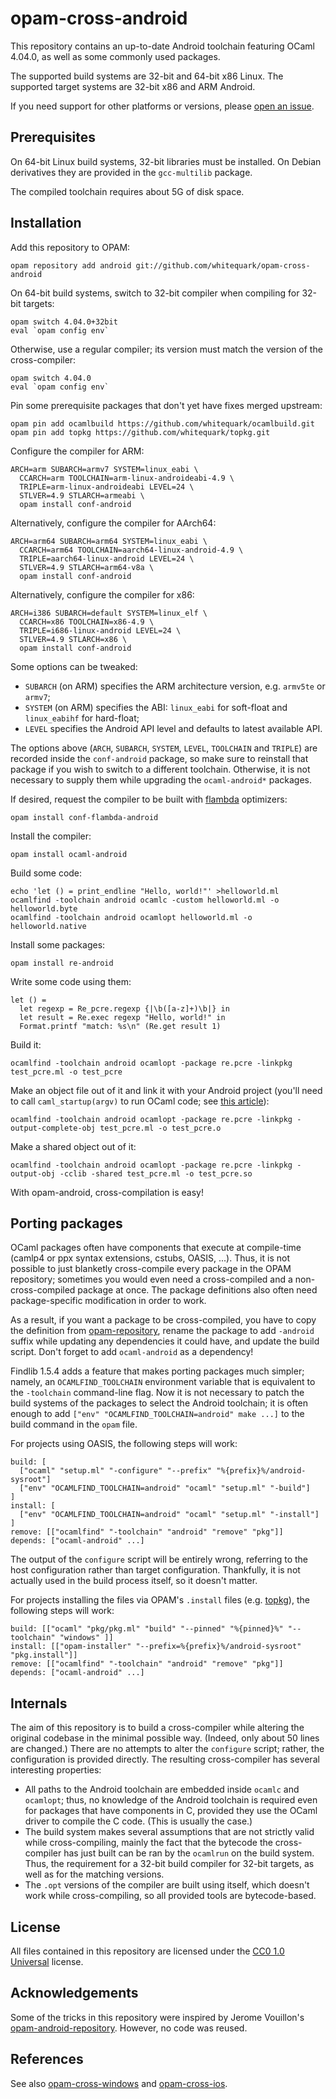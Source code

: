 opam-cross-android
==================

This repository contains an up-to-date Android toolchain featuring OCaml 4.04.0, as well as some commonly used packages.

The supported build systems are 32-bit and 64-bit x86 Linux. The supported target systems are 32-bit x86 and ARM Android.

If you need support for other platforms or versions, please [open an issue](https://github.com/whitequark/opam-cross-android/issues).

Prerequisites
-------------

On 64-bit Linux build systems, 32-bit libraries must be installed. On Debian derivatives they are provided in the `gcc-multilib` package.

The compiled toolchain requires about 5G of disk space.

Installation
------------

Add this repository to OPAM:

    opam repository add android git://github.com/whitequark/opam-cross-android

On 64-bit build systems, switch to 32-bit compiler when compiling for 32-bit targets:

    opam switch 4.04.0+32bit
    eval `opam config env`

Otherwise, use a regular compiler; its version must match the version of the cross-compiler:

    opam switch 4.04.0
    eval `opam config env`

Pin some prerequisite packages that don't yet have fixes merged upstream:

    opam pin add ocamlbuild https://github.com/whitequark/ocamlbuild.git
    opam pin add topkg https://github.com/whitequark/topkg.git

Configure the compiler for ARM:

    ARCH=arm SUBARCH=armv7 SYSTEM=linux_eabi \
      CCARCH=arm TOOLCHAIN=arm-linux-androideabi-4.9 \
      TRIPLE=arm-linux-androideabi LEVEL=24 \
      STLVER=4.9 STLARCH=armeabi \
      opam install conf-android

Alternatively, configure the compiler for AArch64:

    ARCH=arm64 SUBARCH=arm64 SYSTEM=linux_eabi \
      CCARCH=arm64 TOOLCHAIN=aarch64-linux-android-4.9 \
      TRIPLE=aarch64-linux-android LEVEL=24 \
      STLVER=4.9 STLARCH=arm64-v8a \
      opam install conf-android

Alternatively, configure the compiler for x86:

    ARCH=i386 SUBARCH=default SYSTEM=linux_elf \
      CCARCH=x86 TOOLCHAIN=x86-4.9 \
      TRIPLE=i686-linux-android LEVEL=24 \
      STLVER=4.9 STLARCH=x86 \
      opam install conf-android

Some options can be tweaked:

  * `SUBARCH` (on ARM) specifies the ARM architecture version, e.g. `armv5te` or `armv7`;
  * `SYSTEM` (on ARM) specifies the ABI: `linux_eabi` for soft-float and `linux_eabihf` for hard-float;
  * `LEVEL` specifies the Android API level and defaults to latest available API.

The options above (`ARCH`, `SUBARCH`, `SYSTEM`, `LEVEL`, `TOOLCHAIN` and `TRIPLE`) are recorded inside the `conf-android` package, so make sure to reinstall that package if you wish to switch to a different toolchain. Otherwise, it is not necessary to supply them while upgrading the `ocaml-android*` packages.

If desired, request the compiler to be built with [flambda][] optimizers:

    opam install conf-flambda-android

[flambda]: https://caml.inria.fr/pub/docs/manual-ocaml/flambda.html

Install the compiler:

    opam install ocaml-android

Build some code:

    echo 'let () = print_endline "Hello, world!"' >helloworld.ml
    ocamlfind -toolchain android ocamlc -custom helloworld.ml -o helloworld.byte
    ocamlfind -toolchain android ocamlopt helloworld.ml -o helloworld.native

Install some packages:

    opam install re-android

Write some code using them:

    let () =
      let regexp = Re_pcre.regexp {|\b([a-z]+)\b|} in
      let result = Re.exec regexp "Hello, world!" in
      Format.printf "match: %s\n" (Re.get result 1)

Build it:

    ocamlfind -toolchain android ocamlopt -package re.pcre -linkpkg test_pcre.ml -o test_pcre

Make an object file out of it and link it with your Android project (you'll need to call `caml_startup(argv)` to run OCaml code; see [this article](http://www.mega-nerd.com/erikd/Blog/CodeHacking/Ocaml/calling_ocaml.html)):

    ocamlfind -toolchain android ocamlopt -package re.pcre -linkpkg -output-complete-obj test_pcre.ml -o test_pcre.o

Make a shared object out of it:

    ocamlfind -toolchain android ocamlopt -package re.pcre -linkpkg -output-obj -cclib -shared test_pcre.ml -o test_pcre.so

With opam-android, cross-compilation is easy!

Porting packages
----------------

OCaml packages often have components that execute at compile-time (camlp4 or ppx syntax extensions, cstubs, OASIS, ...). Thus, it is not possible to just blanketly cross-compile every package in the OPAM repository; sometimes you would even need a cross-compiled and a non-cross-compiled package at once. The package definitions also often need package-specific modification in order to work.

As a result, if you want a package to be cross-compiled, you have to copy the definition from [opam-repository](https://github.com/ocaml/opam-repository), rename the package to add `-android` suffix while updating any dependencies it could have, and update the build script. Don't forget to add `ocaml-android` as a dependency!

Findlib 1.5.4 adds a feature that makes porting packages much simpler; namely, an `OCAMLFIND_TOOLCHAIN` environment variable that is equivalent to the `-toolchain` command-line flag. Now it is not necessary to patch the build systems of the packages to select the Android toolchain; it is often enough to add `["env" "OCAMLFIND_TOOLCHAIN=android" make ...]` to the build command in the `opam` file.

For projects using OASIS, the following steps will work:

    build: [
      ["ocaml" "setup.ml" "-configure" "--prefix" "%{prefix}%/android-sysroot"]
      ["env" "OCAMLFIND_TOOLCHAIN=android" "ocaml" "setup.ml" "-build"]
    ]
    install: [
      ["env" "OCAMLFIND_TOOLCHAIN=android" "ocaml" "setup.ml" "-install"]
    ]
    remove: [["ocamlfind" "-toolchain" "android" "remove" "pkg"]]
    depends: ["ocaml-android" ...]

The output of the `configure` script will be entirely wrong, referring to the host configuration rather than target configuration. Thankfully, it is not actually used in the build process itself, so it doesn't matter.

For projects installing the files via OPAM's `.install` files (e.g. [topkg](https://github.com/dbuenzli/topkg)), the following steps will work:

    build: [["ocaml" "pkg/pkg.ml" "build" "--pinned" "%{pinned}%" "--toolchain" "windows" ]]
    install: [["opam-installer" "--prefix=%{prefix}%/android-sysroot" "pkg.install"]]
    remove: [["ocamlfind" "-toolchain" "android" "remove" "pkg"]]
    depends: ["ocaml-android" ...]

Internals
---------

The aim of this repository is to build a cross-compiler while altering the original codebase in the minimal possible way. (Indeed, only about 50 lines are changed.) There are no attempts to alter the `configure` script; rather, the configuration is provided directly. The resulting cross-compiler has several interesting properties:

  * All paths to the Android toolchain are embedded inside `ocamlc` and `ocamlopt`; thus, no knowledge of the Android toolchain is required even for packages that have components in C, provided they use the OCaml driver to compile the C code. (This is usually the case.)
  * The build system makes several assumptions that are not strictly valid while cross-compiling, mainly the fact that the bytecode the cross-compiler has just built can be ran by the `ocamlrun` on the build system. Thus, the requirement for a 32-bit build compiler for 32-bit targets, as well as for the matching versions.
  * The `.opt` versions of the compiler are built using itself, which doesn't work while cross-compiling, so all provided tools are bytecode-based.

License
-------

All files contained in this repository are licensed under the [CC0 1.0 Universal](https://creativecommons.org/publicdomain/zero/1.0/) license.

Acknowledgements
----------------

Some of the tricks in this repository were inspired by Jerome Vouillon's [opam-android-repository](https://github.com/vouillon/opam-android-repository). However, no code was reused.

References
----------

See also [opam-cross-windows](https://github.com/whitequark/opam-cross-windows) and [opam-cross-ios](https://github.com/whitequark/opam-cross-ios).
